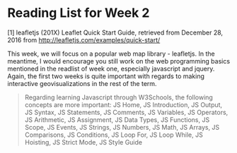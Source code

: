 # Reading List for Week 2

[1] leafletjs (201X) Leaflet Quick Start Guide, retrieved from December 28, 2016 from http://leafletjs.com/examples/quick-start/

This week, we will focus on a popular web map library - leafletjs.  In the meantime, I would encourage you still work on the web programming basics mentioned in the readlist of week one, especially javascript and jquery. Again, the first two weeks is quite important with regards to making interactive geovisualizations in the rest of the term.

> Regarding learning Javascript through W3Schools, the following concepts are more important: JS Home, JS Introduction, JS Output, JS Syntax, JS Statements, JS Comments, JS Variables, JS Operators, JS Arithmetic, JS Assignment, JS Data Types, JS Functions, JS Scope, JS Events, JS Strings, JS Numbers, JS Math, JS Arrays, JS Comparisons, JS Conditions, JS Loop For, JS Loop While, JS Hoisting, JS Strict Mode, JS Style Guide